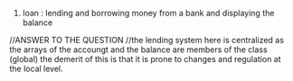 1. loan : lending and borrowing money from a bank and displaying the balance 



//ANSWER TO THE QUESTION 
//the lending system here is centralized as the arrays of the accoungt and the balance are members of the class (global) the demerit of this is that it is prone to changes and regulation at the local level. 
